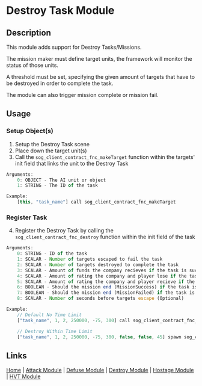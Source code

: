 # Destroy Task Module

## Description
This module adds support for Destroy Tasks/Missions.

The mission maker must define target units, the framework will monitor the status of those units.

A threshold must be set, specifying the given amount of targets that have to be destroyed in order to complete the task.

The module can also trigger mission complete or mission fail.

## Usage
### Setup Object(s)
1. Setup the Destroy Task scene
2. Place down the target unit(s)
3. Call the `sog_client_contract_fnc_makeTarget` function within the targets' init field that links the unit to the Destroy Task

```js
Arguments:
	0: OBJECT - The AI unit or object
	1: STRING - The ID of the task

Example:
	[this, "task_name"] call sog_client_contract_fnc_makeTarget
```

### Register Task
4. Register the Destroy Task by calling the `sog_client_contract_fnc_destroy` function within the init field of the task

```js
Arguments:
	0: STRING - ID of the task
	1: SCALAR - Number of targets escaped to fail the task
	2: SCALAR - Number of targets destroyed to complete the task
	3: SCALAR - Amount of funds the company recieves if the task is successful
	4: SCALAR - Amount of rating the company and player lose if the task is failed
	5: SCALAR - Amount of rating the company and player recieve if the task is successful
	6: BOOLEAN - Should the mission end (MissionSuccess) if the task is successful (Optional, default: false)
	7: BOOLEAN - Should the mission end (MissionFailed) if the task is failed (Optional, default: false)
	8: SCALAR - Number of seconds before targets escape (Optional)

Example:
	// Default No Time Limit
	["task_name", 1, 2, 250000, -75, 300] call sog_client_contract_fnc_destroy

	// Destroy Within Time Limit
	["task_name", 1, 2, 250000, -75, 300, false, false, 45] spawn sog_client_contract_fnc_destroy
```

## Links
[Home](framework/index) |
[Attack Module](framework/attack) |
[Defuse Module](framework/defuse) |
[Destroy Module](framework/destroy) |
[Hostage Module](framework/hostage) |
[HVT Module](framework/hvt)